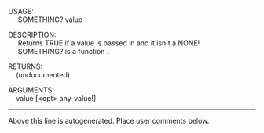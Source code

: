 USAGE:  
&nbsp;&nbsp;&nbsp;&nbsp;&nbsp;SOMETHING?&nbsp;value&nbsp;  
  
DESCRIPTION:  
&nbsp;&nbsp;&nbsp;&nbsp;&nbsp;Returns&nbsp;TRUE&nbsp;if&nbsp;a&nbsp;value&nbsp;is&nbsp;passed&nbsp;in&nbsp;and&nbsp;it&nbsp;isn't&nbsp;a&nbsp;NONE!  
&nbsp;&nbsp;&nbsp;&nbsp;&nbsp;SOMETHING?&nbsp;is&nbsp;a&nbsp;function&nbsp;.  
  
RETURNS:  
&nbsp;&nbsp;&nbsp;&nbsp;(undocumented)  
  
ARGUMENTS:  
&nbsp;&nbsp;&nbsp;&nbsp;value&nbsp;[&lt;opt&gt;&nbsp;any-value!]  
___
Above this line is autogenerated. Place user comments below.